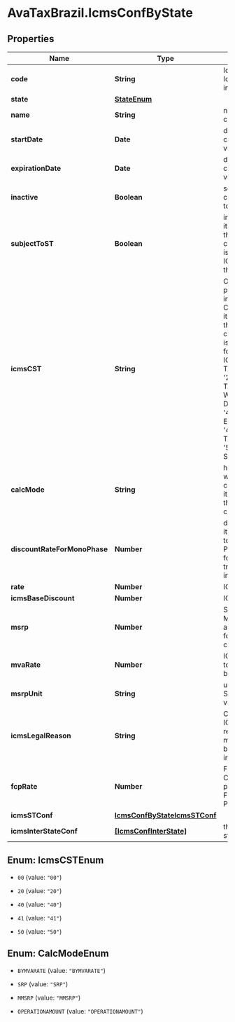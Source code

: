 # AvaTaxBrazil.IcmsConfByState

## Properties
Name | Type | Description | Notes
------------ | ------------- | ------------- | -------------
**code** | **String** | Identify the IcmsConfState in namespace | 
**state** | [**StateEnum**](StateEnum.md) |  | 
**name** | **String** | name for this configuration | [optional] 
**startDate** | **Date** | date when this configuration values starts | [optional] 
**expirationDate** | **Date** | date when this configuration values expire | [optional] 
**inactive** | **Boolean** | set this configuration to Inactive | [optional] 
**subjectToST** | **Boolean** | inform that the item linked to this configuration is subject to ICMS ST on this state | [optional] 
**icmsCST** | **String** | On sales process inform the CST hat the item linked to this configuration is subject to for the own ICMS - &#39;00&#39; # TAXABLE - &#39;20&#39; # TAXABLE WITH BASE DISCOUNT - &#39;40&#39; # EXEMPT - &#39;41&#39; # NOT TAXABLE - &#39;50&#39; # SUSPENDED  | [optional] 
**calcMode** | **String** | how this ICMS will be calculed for itens linked to this configuration | [optional] 
**discountRateForMonoPhase** | **Number** | discount if the item is subject to monophase PIS/COFINS for transactions inside state | [optional] 
**rate** | **Number** | ICMS rate | [optional] 
**icmsBaseDiscount** | **Number** | ICMS rate | [optional] 
**msrp** | **Number** | SRP or MMSRP amount base for this icms configuration | [optional] 
**mvaRate** | **Number** | ICMS mva rate to define calc base | [optional] 
**msrpUnit** | **String** | unit used to SRP amount value | [optional] 
**icmsLegalReason** | **String** | Code for the ICM legal reason, this message will be placed on invoice. | [optional] 
**fcpRate** | **Number** | Fundo de Combate à pobreza / Fund Against Poverty | [optional] 
**icmsSTConf** | [**IcmsConfByStateIcmsSTConf**](IcmsConfByStateIcmsSTConf.md) |  | [optional] 
**icmsInterStateConf** | [**[IcmsConfInterState]**](IcmsConfInterState.md) | the map key is state code | [optional] 


<a name="IcmsCSTEnum"></a>
## Enum: IcmsCSTEnum


* `00` (value: `"00"`)

* `20` (value: `"20"`)

* `40` (value: `"40"`)

* `41` (value: `"41"`)

* `50` (value: `"50"`)




<a name="CalcModeEnum"></a>
## Enum: CalcModeEnum


* `BYMVARATE` (value: `"BYMVARATE"`)

* `SRP` (value: `"SRP"`)

* `MMSRP` (value: `"MMSRP"`)

* `OPERATIONAMOUNT` (value: `"OPERATIONAMOUNT"`)




